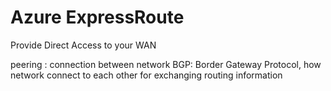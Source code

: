 # Azure ExpressRoute

Provide Direct Access to your WAN

peering :  connection between network
BGP:  Border Gateway Protocol, how network connect to each other for exchanging routing information
